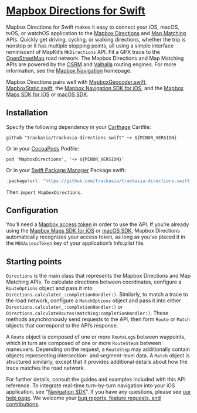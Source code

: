 # [Mapbox Directions for Swift](https://docs.mapbox.com/ios/directions/)

Mapbox Directions for Swift makes it easy to connect your iOS, macOS, tvOS, or watchOS application to the [Mapbox Directions](https://docs.mapbox.com/api/navigation/) and [Map Matching](https://docs.mapbox.com/api/navigation/#map-matching) APIs. Quickly get driving, cycling, or walking directions, whether the trip is nonstop or it has multiple stopping points, all using a simple interface reminiscent of MapKit’s `MKDirections` API. Fit a GPX trace to the [OpenStreetMap](https://www.openstreetmap.org/) road network. The Mapbox Directions and Map Matching APIs are powered by the [OSRM](http://project-osrm.org/) and [Valhalla](https://github.com/valhalla/valhalla/) routing engines. For more information, see the [Mapbox Navigation](https://www.mapbox.com/navigation/) homepage.

Mapbox Directions pairs well with [MapboxGeocoder.swift](https://github.com/mapbox/MapboxGeocoder.swift), [MapboxStatic.swift](https://github.com/mapbox/MapboxStatic.swift), the [Mapbox Navigation SDK for iOS](https://github.com/mapbox/mapbox-navigation-ios/), and the [Mapbox Maps SDK for iOS](https://docs.mapbox.com/ios/maps/) or [macOS SDK](https://mapbox.github.io/mapbox-gl-native/macos/).

## Installation

Specify the following dependency in your [Carthage](https://github.com/Carthage/Carthage) Cartfile:

```cartfile
github "trackasia/trackasia-directions-swift" ~> ${MINOR_VERSION}
```

Or in your [CocoaPods](http://cocoapods.org/) Podfile:

```podspec
pod 'MapboxDirections', '~> ${MINOR_VERSION}'
```

Or in your [Swift Package Manager](https://swift.org/package-manager/) Package.swift:

```swift
.package(url: "https://github.com/trackasia/trackasia-directions-swift.git", from: "0.30.0")
```

Then `import MapboxDirections`.

## Configuration

You’ll need a [Mapbox access token](https://docs.mapbox.com/api/#access-tokens-and-token-scopes) in order to use the API. If you’re already using the [Mapbox Maps SDK for iOS](https://docs.mapbox.com/ios/maps/) or [macOS SDK](https://mapbox.github.io/mapbox-gl-native/macos/), Mapbox Directions automatically recognizes your access token, as long as you’ve placed it in the `MBXAccessToken` key of your application’s Info.plist file.

## Starting points

`Directions` is the main class that represents the Mapbox Directions and Map Matching APIs. To calculate directions between coordinates, configure a `RouteOptions` object and pass it into `Directions.calculate(_:completionHandler:)`. Similarly, to match a trace to the road network, configure a `MatchOptions` object and pass it into either `Directions.calculate(_:completionHandler:)` or `Directions.calculateRoutes(matching:completionHandler:)`. These methods asynchronously send requests to the API, then form `Route` or `Match` objects that correspond to the API’s response.

A `Route` object is composed of one or more `RouteLeg`s between waypoints, which in turn are composed of one or more `RouteStep`s between maneuvers. Depending on the request, a `RouteStep` may additionally contain objects representing intersection- and segment-level data. A `Match` object is structured similarly, except that it provides additional details about how the trace matches the road network.

For further details, consult the guides and examples included with this API reference. To integrate real-time turn-by-turn navigation into your iOS application, see “[Navigation SDK](navigation-sdk.html)”. If you have any questions, please see [our help page](https://docs.mapbox.com/help/). We welcome your [bug reports, feature requests, and contributions](https://github.com/trackasia/trackasia-directions-swift/).
